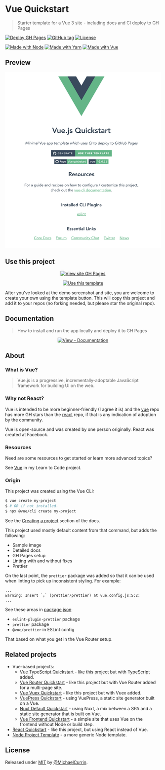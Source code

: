 # Vue Quickstart
> Starter template for a Vue 3 site - including docs and CI deploy to GH Pages

<!-- Badges generated with: https://michaelcurrin.github.io/badge-generator/ -->
[![Deploy GH Pages](https://github.com/MichaelCurrin/vue-quickstart/workflows/Deploy%20GH%20Pages/badge.svg)](https://github.com/MichaelCurrin/vue-quickstart/actions)
[![GitHub tag](https://img.shields.io/github/tag/MichaelCurrin/vue-quickstart)](https://github.com/MichaelCurrin/vue-js-quickstart/tags/)
[![License](https://img.shields.io/badge/License-MIT-blue)](#license)

[![Made with Node](https://img.shields.io/badge/Node.js->=12-blue?logo=node.js&logoColor=white)](https://nodejs.org)
[![Made with Yarn](https://img.shields.io/badge/Yarn->=1-blue?logo=yarn&logoColor=white)](https://classic.yarnpkg.com)
[![Made with Vue](https://img.shields.io/github/package-json/dependency-version/MichaelCurrin/vue-quickstart/vue?logo=vue.js)](https://www.npmjs.com/package/vue)


## Preview

<div align="center">
    <a href="https://michaelcurrin.github.io/vue-quickstart/">
        <img src="/sample.png" alt="Sample screenshot" title="Sample screenshot" width="600" />
    </a>
</div>


## Use this project

<div align="center">

[![View site GH Pages](https://img.shields.io/badge/View-Demo_site-blue?style=for-the-badge)](https://michaelcurrin.github.io/vue-quickstart/)

[![Use this template](https://img.shields.io/badge/Generate-Use_this_template-2ea44f?style=for-the-badge)](https://github.com/MichaelCurrin/vue-quickstart/generate)

</div>

After you've looked at the demo screenshot and site, you are welcome to create your own using the template button. This will copy this project and add it to your repos (no forking needed, but please star the original repo).


## Documentation
> How to install and run the app locally and deploy it to GH Pages

<div align="center">

[![View - Documentation](https://img.shields.io/badge/View-Documentation-blue?style=for-the-badge)](/docs/)

</div>


## About

### What is Vue?

> Vue.js is a progressive, incrementally-adoptable JavaScript framework for building UI on the web.

### Why not React?

Vue is intended to be more beginner-friendly (I agree it is) and the [vue](https://github.com/vuejs/vue) repo has more GH stars than the [react](https://github.com/facebook/react) repo, if that is any indication of adoption by the community.

Vue is open-source and was created by one person originally. React was created at Facebook.

### Resources

Need are some resources to get started or learn more advanced topics?

See [Vue](https://github.com/MichaelCurrin/learn-to-code/blob/master/en/topics/scripting_languages/JavaScript/frameworks.md#vue) in my Learn to Code project.

### Origin

This project was created using the Vue CLI:

```sh
$ vue create my-project
$ # OR if not installed.
$ npx @vue/cli create my-project
```

See the [Creating a project](https://cli.vuejs.org/guide/creating-a-project.html) section of the docs.

This project used mostly default content from that command, but adds the following:

- Sample image
- Detailed docs
- GH Pages setup
- Linting with and without fixes
- Prettier

On the last point, the `prettier` package was added so that it can be used when linting to pick up inconsistent styling. For example:

```
...
warning: Insert `;` (prettier/prettier) at vue.config.js:5:2:
...
```

See these areas in [package.json](/package.json):

- `eslint-plugin-prettier` package
- `prettier` package
- `@vue/prettier` in ESLint config

That based on what you get in the Vue Router setup.


## Related projects

- Vue-based projects:
    - [Vue TypeScript Quickstart](https://github.com/MichaelCurrin/vue-typescript-quickstart) - like this project but with TypeScript added.
    - [Vue Router Quickstart](https://github.com/MichaelCurrin/vue-router-quickstart) - like this project but with Vue Router added for a multi-page site.
    - [Vue Vuex Quickstart](https://github.com/MichaelCurrin/vue-vuex-quickstart) - like this project but with Vuex added.
    - [VuePress Quickstart](https://github.com/MichaelCurrin/vuepress-quickstart) - using VuePress, a static site generator built on a Vue.
    - [Nuxt Default Quickstart](https://github.com/MichaelCurrin/nuxt-default-quickstart) - using Nuxt, a mix between a SPA and a static site generator that is built on Vue.
    - [Vue Frontend Quickstart](https://github.com/MichaelCurrin/vue-frontend-quickstart) - a simple site that uses Vue on the frontend without Node or build step.
- [React Quickstart](https://github.com/MichaelCurrin/react-quickstart) - like this project, but using React instead of Vue.
- [Node Project Template](https://github.com/MichaelCurrin/node-project-template) - a more generic Node template.


## License

Released under [MIT](/LICENSE) by [@MichaelCurrin](https://github.com/MichaelCurrin).
